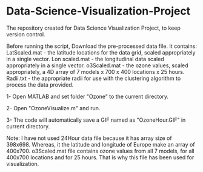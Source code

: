 # Data-Science-Visualization-Project
The repository created for Data Science Visualization Project, to keep version control.

Before running the script, Download the pre-processed data file. 
It contains:
LatScaled.mat      - the latitude locations for the data grid, scaled appropriately in a single vector.
Lon scaled.mat     - the longitudinal data scaled appropriately in a single vector.
o3Scaled.mat       - the ozone values, scaled appropriately, a 4D array of 7 models x 700 x 400 locations x 25 hours.
Radii.txt          - the appropriate radii for use with the clustering algorithm to process the data provided.


1- Open MATLAB and set folder "Ozone" to the current directory.

2- Open "OzoneVisualize.m" and run.

3- The code will automatically save a GIF named as "OzoneHour.GIF" in current directory.



Note: I have not used 24Hour data file because it has array size of 398x698. Whereas, it the latitude and longitude
of Europe make an array of 400x700. o3Scaled.mat file contains ozone values from all 7 models, for all 400x700 locations
and for 25 hours. That is why this file has been used for visualization.
